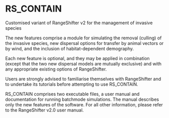 # RS_CONTAIN
Customised variant of RangeShifter v2 for the management of invasive species

The new features comprise a module for simulating the removal (culling) of the invasive species, new dispersal options for transfer by animal vectors or by wind, 
and the inclusion of habitat-dependent demography. 

Each new feature is optional, and they may be applied in combination (except that the two new dispersal models are mutually exclusive) 
and with any appropriate existing options of RangeShifter.

Users are strongly advised to familiarise themselves with RangeShifter and to undertake its tutorials before attempting to use RS_CONTAIN.

RS_CONTAIN comprises two executable files, a user manual and documentation for running batchmode simulations. The manual describes only the new features of the software. For all other information, please refer to the RangeShifter v2.0 user manual. 
